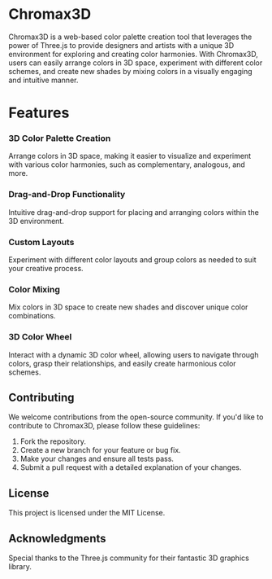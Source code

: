 # Chromax3D

Chromax3D is a web-based color palette creation tool that leverages the power of Three.js to provide designers and artists with a unique 3D environment for exploring and creating color harmonies. With Chromax3D, users can easily arrange colors in 3D space, experiment with different color schemes, and create new shades by mixing colors in a visually engaging and intuitive manner.

# Features

### 3D Color Palette Creation
Arrange colors in 3D space, making it easier to visualize and experiment with various color harmonies, such as complementary, analogous, and more. 

### Drag-and-Drop Functionality
Intuitive drag-and-drop support for placing and arranging colors within the 3D environment. 

### Custom Layouts
Experiment with different color layouts and group colors as needed to suit your creative process. 

### Color Mixing
Mix colors in 3D space to create new shades and discover unique color combinations. 

### 3D Color Wheel
Interact with a dynamic 3D color wheel, allowing users to navigate through colors, grasp their relationships, and easily create harmonious color schemes. 

## Contributing

We welcome contributions from the open-source community. If you'd like to contribute to Chromax3D, please follow these guidelines:

1. Fork the repository.
2. Create a new branch for your feature or bug fix.
3. Make your changes and ensure all tests pass.
4. Submit a pull request with a detailed explanation of your changes.

## License

This project is licensed under the MIT License.

## Acknowledgments

Special thanks to the Three.js community for their fantastic 3D graphics library.
